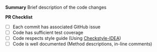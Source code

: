 **Summary**
Brief description of the code changes

**PR Checklist**
- [ ] Each commit has associated GitHub issue
- [ ] Code has sufficient test coverage
- [ ] Code respects style guide (Using [Checkstyle-IDEA](https://plugins.jetbrains.com/plugin/1065-checkstyle-idea))
- [ ] Code is well documented (Method descriptions, in-line comments)
